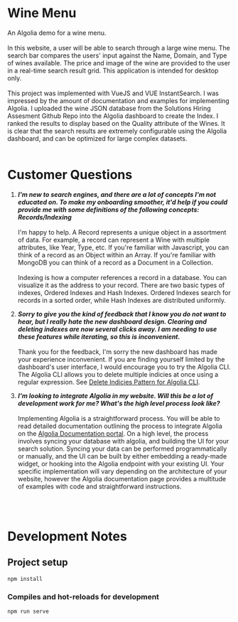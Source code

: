 # Wine Menu
An Algolia demo for a wine menu. <br><br>In this website, a user will be able to search through a large wine menu. The search bar compares the users' input against the Name, Domain, and Type of wines available. The price and image of the wine are provided to the user in a real-time search result grid. This application is intended for desktop only.
<br><br>
This project was implemented with VueJS and VUE InstantSearch. I was impressed by the amount of documentation and examples for implementing Algolia. I uploaded the wine JSON database from the Solutions Hiring Assesment Github Repo into the Algolia dashboard to create the Index. I ranked the results to display based on the Quality attribute of the Wines. It is clear that the search results are extremely configurable using the Algolia dashboard, and can be optimized for large complex datasets.
<br><br>
# Customer Questions
1. __*I'm new to search engines, and there are a lot of concepts I'm not educated on. To make my onboarding smoother, it'd help if you could provide me with some definitions of the following concepts:
   Records/Indexing*__
   <br><br>
   I'm happy to help. A Record represents a unique object in a assortment of data. For example, a record can represent a Wine with multiple attributes, like Year, Type, etc. If you're familiar with Javascript, you can think of a record as an Object within an Array. If you're familiar with MongoDB you can think of a record as a Document in a Collection.
   <br><br>
   Indexing is how a computer references a record in a database. You can visualize it as the address to your record. There are two basic types of indexes, Ordered Indexes and Hash Indexes. Ordered Indexes search for records in a sorted order, while Hash Indexes are distributed uniformly.
 
2. __*Sorry to give you the kind of feedback that I know you do not want to hear, but I really hate the new dashboard design. Clearing and deleting indexes are now several clicks away. I am needing to use these features while iterating, so this is inconvenient.*__
   <br><br>
Thank you for the feedback, I'm sorry the new dashboard has made your experience inconvenient. If you are finding yourself limited by the dashboard's user interface, I would encourage you to try the Algolia CLI. The Algolia CLI allows you to delete multiple indicies at once using a regular expression. See [Delete Indicies Pattern for Algolia CLI](https://www.algolia.com/doc/api-reference/api-methods/delete-index/).
 
3. __*I'm looking to integrate Algolia in my website. Will this be a lot of development work for me? What's the high level process look like?*__
   <br><br>
Implementing Algolia is a straightforward process. You will be able to read detailed documentation outlining the process to integrate Algolia on the [Algolia Documentation portal](https://www.algolia.com/doc/). On a high level, the process involves syncing your database with algolia, and building the UI for your search solution. Syncing your data can be performed programmatically or manually, and the UI can be built by either embedding a ready-made widget, or hooking into the Algolia endpoint with your existing UI. Your specific implementation will vary depending on the architecture of your website, however the Algolia documentation page provides a multitude of examples with code and straightforward instructions.
 
<br><br>
# Development Notes
## Project setup
```
npm install
```
 
### Compiles and hot-reloads for development
```
npm run serve
```
 
 
 

